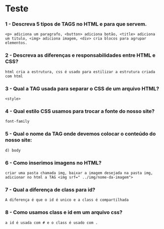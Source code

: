 # Teste
### 1 - Descreva 5 tipos de TAGS no HTML e para que servem.
    <p> adiciona um paragrafo, <button> adiciona botão, <title> adiciona um titulo, <img> adiciona imagem, <div> cria blocos para agrupar elementos.

### 2 - Descreva as diferenças e responsabilidades entre HTML e CSS?
    html cria a estrutura, css é usado para estilizar a estrutura criada com html

### 3 - Qual a TAG usada para separar o CSS de um arquivo HTML?
    <style>

### 4 - Qual estilo CSS usamos para trocar a fonte do nosso site?
    font-family

### 5 - Qual o nome da TAG onde devemos colocar o conteúdo do nosso site:
    d) body

### 6 - Como inserimos imagens no HTML?
    criar uma pasta chamada img, baixar a imagem desejada na pasta img, adicionar no html a TAG <img srf=" ../img/nome-da-imagem">

### 7 - Qual a diferença de class para id?
    A diferença é que o id é unico e a class é compartilhada

### 8 - Como usamos class e id em um arquivo css?
    a id é usada com # e o class é usado com .
